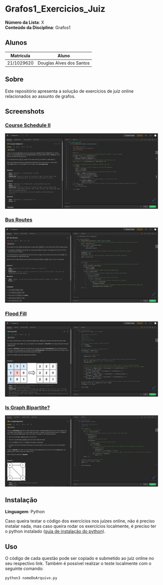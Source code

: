 # Grafos1_Exercicios_Juiz

**Número da Lista**: X<br>
**Conteúdo da Disciplina**: Grafos1<br>

## Alunos
|Matrícula | Aluno |
| -- | -- |
| 21/1029620  | Douglas Alves dos Santos |

## Sobre 
Este repositório apresenta a solução de exercícios de juíz online relacionados ao assunto de grafos. 

## Screenshots

### [Course Schedule II](https://leetcode.com/problems/course-schedule-ii/description/)

![Course Schedule II](assets/course-schedule-ii.png)

### [Bus Routes](https://leetcode.com/problems/bus-routes/description/)

![Bus Routes](assets/bus-routes.png)

### [Flood Fill](https://leetcode.com/problems/flood-fill/description/)

![Flood Fill](assets/flood-fill.png)

### [Is Graph Bipartite?](https://leetcode.com/problems/is-graph-bipartite/description/)

![Is Graph Bipartite?](assets/is-graph-bipartite.png)

## Instalação 
**Linguagem**: Python <br>

Caso queira testar o código dos exercícios nos juízes online, não é preciso instalar nada, mas caso queira rodar os exercícios localmente, é preciso ter o python instalado ([guia de instalação do python](https://wiki.python.org/moin/BeginnersGuide/Download)).

## Uso 
O código de cada questão pode ser copiado e submetido ao juíz online no seu respectivo link. Também é possível realizar o teste localmente com o seguinte comando:

```
python3 nomeDoArquivo.py

``` 




